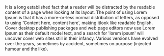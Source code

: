 It is a long established fact that a reader will be distracted by the 
readable content of a page when looking at its layout. The point of 
using Lorem Ipsum is that it has a more-or-less normal distribution 
of letters, as opposed to using 'Content here, content here', making 
itlook like readable English. Cover desktop publishing packages and web 
page editors now use Lorem Ipsum as their default model text, and a 
search for 'lorem ipsum' will uncover cover web sites still in their 
infancy. Various versions have evolved over the years, sometimes by 
accident, sometimes on purpose (injected humour and the like).
